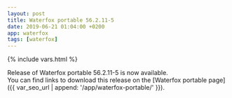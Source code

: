 ```yaml
---
layout: post
title: Waterfox portable 56.2.11-5
date: 2019-06-21 01:04:00 +0200
app: waterfox
tags: [waterfox]
---
```

{% include vars.html %}

Release of Waterfox portable 56.2.11-5 is now available.<br />
You can find links to download this release on the [Waterfox portable page]({{ var_seo_url | append: '/app/waterfox-portable/' }}).